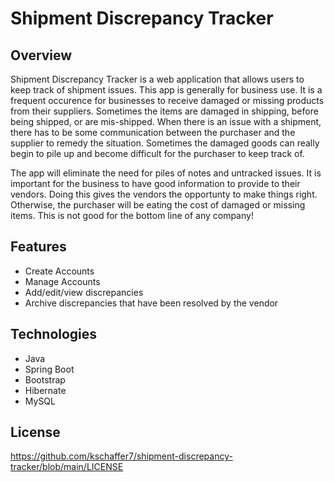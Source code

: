 # Shipment Discrepancy Tracker

## Overview
Shipment Discrepancy Tracker is a web application that allows users to keep track of shipment issues. This app is generally for business use. It is a frequent occurence for businesses to receive damaged or missing products from their suppliers. Sometimes the items are damaged in shipping, before being shipped, or are mis-shipped. When there is an issue with a shipment, there has to be some communication between the purchaser and the supplier to remedy the situation. Sometimes the damaged goods can really begin to pile up and become difficult for the purchaser to keep track of.

The app will eliminate the need for piles of notes and untracked issues. It is important for the business to have good information to provide to their vendors. Doing this gives the vendors the opportunty to make things right. Otherwise, the purchaser will be eating the cost of damaged or missing items. This is not good for the bottom line of any company!

## Features
* Create Accounts
* Manage Accounts
* Add/edit/view discrepancies
* Archive discrepancies that have been resolved by the vendor

## Technologies
* Java
* Spring Boot
* Bootstrap
* Hibernate
* MySQL

## License
https://github.com/kschaffer7/shipment-discrepancy-tracker/blob/main/LICENSE
